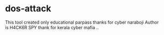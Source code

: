 # dos-attack
This tool created only educational parpass
thanks for cyber naraboji 
 Author is H4CK6R SPY
thank for kerala cyber mafia ..
